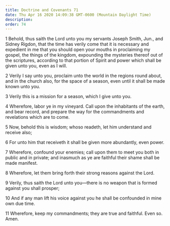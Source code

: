 ```yaml
---
title: Doctrine and Covenants 71
date: Thu Apr 16 2020 14:09:38 GMT-0600 (Mountain Daylight Time)
description: 
order: 74
---
```


<p>
  1 Behold, thus saith the Lord unto you my servants Joseph Smith, Jun., and
  Sidney Rigdon, that the time has verily come that it is necessary and
  expedient in me that you should open your mouths in proclaiming my gospel, the
  things of the kingdom, expounding the mysteries thereof out of the scriptures,
  according to that portion of Spirit and power which shall be given unto you,
  even as I will.
</p>
<p>
  2 Verily I say unto you, proclaim unto the world in the regions round about,
  and in the church also, for the space of a season, even until it shall be made
  known unto you.
</p>
<p>3 Verily this is a mission for a season, which I give unto you.</p>
<p>
  4 Wherefore, labor ye in my vineyard. Call upon the inhabitants of the earth,
  and bear record, and prepare the way for the commandments and revelations
  which are to come.
</p>
<p>
  5 Now, behold this is wisdom; whoso readeth, let him understand and receive
  also;
</p>
<p>
  6 For unto him that receiveth it shall be given more abundantly, even power.
</p>
<p>
  7 Wherefore, confound your enemies; call upon them to meet you both in public
  and in private; and inasmuch as ye are faithful their shame shall be made
  manifest.
</p>
<p>8 Wherefore, let them bring forth their strong reasons against the Lord.</p>
<p>
  9 Verily, thus saith the Lord unto you&#x2014;there is no weapon that is
  formed against you shall prosper;
</p>
<p>
  10 And if any man lift his voice against you he shall be confounded in mine
  own due time.
</p>
<p>
  11 Wherefore, keep my commandments; they are true and faithful. Even so. Amen.
</p>
